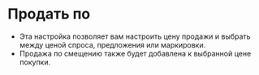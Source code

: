 # **Продать по**

- Эта настройка позволяет вам настроить цену продажи и выбрать между ценой спроса, предложения или маркировки. 
- Продажа по смещению также будет добавлена к выбранной цене покупки.

